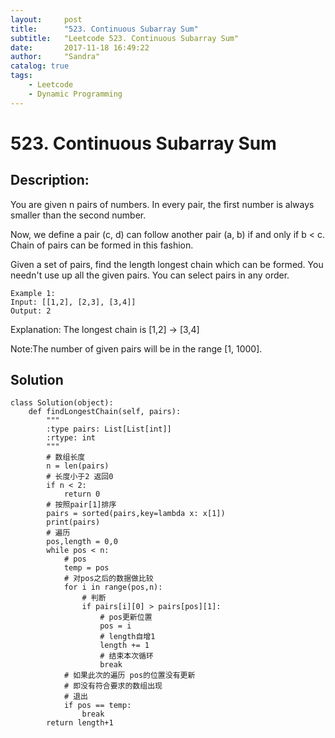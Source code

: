 ```yaml
---
layout:     post
title:      "523. Continuous Subarray Sum"
subtitle:   "Leetcode 523. Continuous Subarray Sum"
date:       2017-11-18 16:49:22 
author:     "Sandra"
catalog: true
tags:
    - Leetcode
    - Dynamic Programming
---
```


# 523. Continuous Subarray Sum

## Description:

You are given n pairs of numbers. In every pair, the first number is always smaller than the second number.

Now, we define a pair (c, d) can follow another pair (a, b) if and only if b < c. Chain of pairs can be formed in this fashion.

Given a set of pairs, find the length longest chain which can be formed. You needn't use up all the given pairs. You can select pairs in any order.

    Example 1:
    Input: [[1,2], [2,3], [3,4]]
    Output: 2

Explanation: The longest chain is [1,2] -> [3,4]

Note:The number of given pairs will be in the range [1, 1000].

## Solution
    class Solution(object):
        def findLongestChain(self, pairs):
            """
            :type pairs: List[List[int]]
            :rtype: int
            """
            # 数组长度
            n = len(pairs)
            # 长度小于2 返回0
            if n < 2:
                return 0
            # 按照pair[1]排序
            pairs = sorted(pairs,key=lambda x: x[1])
            print(pairs)
            # 遍历
            pos,length = 0,0
            while pos < n:
                # pos
                temp = pos
                # 对pos之后的数据做比较
                for i in range(pos,n):
                    # 判断
                    if pairs[i][0] > pairs[pos][1]:
                        # pos更新位置
                        pos = i
                        # length自增1
                        length += 1
                        # 结束本次循环
                        break
                # 如果此次的遍历 pos的位置没有更新
                # 即没有符合要求的数组出现 
                # 退出
                if pos == temp:
                    break
            return length+1
